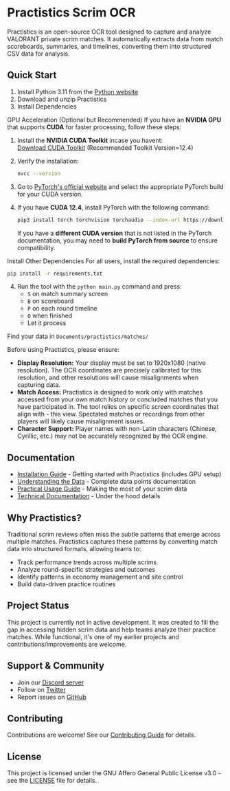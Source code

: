 # Practistics Scrim OCR

Practistics is an open-source OCR tool designed to capture and analyze VALORANT private scrim matches. It automatically extracts data from match scoreboards, summaries, and timelines, converting them into structured CSV data for analysis.

## Quick Start

1. Install Python 3.11 from the [Python website](https://www.python.org/downloads/)
2. Download and unzip Practistics
3. Install Dependencies

GPU Acceleration (Optional but Recommended)
If you have an **NVIDIA GPU** that supports **CUDA** for faster processing, follow these steps:

1. Install the **NVIDIA CUDA Toolkit** incase you havent:  
   [Download CUDA Toolkit](https://developer.nvidia.com/cuda-toolkit) (Recommended Toolkit Version=12.4)

2. Verify the installation:
   ```sh
   nvcc --version
   ```

3. Go to [PyTorch's official website](https://pytorch.org/get-started/locally/) and select the appropriate PyTorch build for your CUDA version.

4. If you have **CUDA 12.4**, install PyTorch with the following command:
   ```sh
   pip3 install torch torchvision torchaudio --index-url https://download.pytorch.org/whl/cu124
   ```
   If you have a **different CUDA version** that is not listed in the PyTorch documentation, you may need to **build PyTorch from source** to ensure compatibility.

Install Other Dependencies
For all users, install the required dependencies:

```sh
pip install -r requirements.txt
```


4. Run the tool with the `python main.py` command and press:
   - `S` on match summary screen
   - `B` on scoreboard
   - `P` on each round timeline
   - `Q` when finished
   - Let it process

Find your data in `Documents/practistics/matches/`

Before using Practistics, please ensure:

- **Display Resolution:** Your display must be set to 1920x1080 (native resolution). The OCR coordinates are precisely calibrated for this resolution, and other resolutions will cause misalignments when capturing data.
- **Match Access:** Practistics is designed to work only with matches accessed from your own match history or concluded matches that you have participated in. The tool relies on specific screen coordinates that align with - this view. Spectated matches or recordings from other players will likely cause misalignment issues.
- **Character Support:** Player names with non-Latin characters (Chinese, Cyrillic, etc.) may not be accurately recognized by the OCR engine.


## Documentation

- [Installation Guide](docs/INSTALLATION.md) - Getting started with Practistics (includes GPU setup)
- [Understanding the Data](docs/DATA_STRUCTURE.md) - Complete data points documentation
- [Practical Usage Guide](docs/USAGE.md) - Making the most of your scrim data
- [Technical Documentation](docs/TECHNICAL.md) - Under the hood details

## Why Practistics?

Traditional scrim reviews often miss the subtle patterns that emerge across multiple matches. Practistics captures these patterns by converting match data into structured formats, allowing teams to:
- Track performance trends across multiple scrims
- Analyze round-specific strategies and outcomes
- Identify patterns in economy management and site control
- Build data-driven practice routines

## Project Status

This project is currently not in active development. It was created to fill the gap in accessing hidden scrim data and help teams analyze their practice matches. While functional, it's one of my earlier projects and contributions/improvements are welcome.

## Support & Community

- Join our [Discord server](https://discord.gg/2eQ85rcQSQ)
- Follow on [Twitter](https://twitter.com/tam0w)
- Report issues on [GitHub](https://github.com/yourusername/practistics/issues)

## Contributing

Contributions are welcome! See our [Contributing Guide](CONTRIBUTING.md) for details.

## License

This project is licensed under the GNU Affero General Public License v3.0 - see the [LICENSE](LICENSE) file for details.
